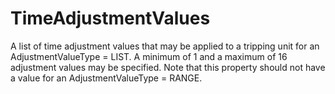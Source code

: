 TimeAdjustmentValues
====================

A list of time adjustment values that may be applied to a tripping unit for an AdjustmentValueType = LIST. A minimum of 1 and a maximum of 16 adjustment values may be specified. Note that this property should not have a value for an AdjustmentValueType = RANGE.
